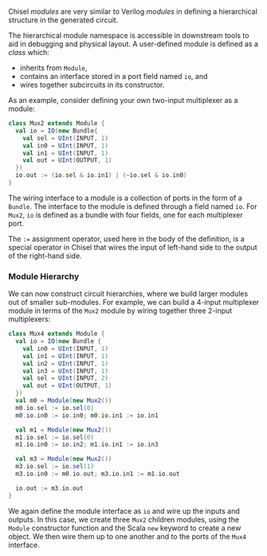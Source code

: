 Chisel *modules* are very similar to Verilog *modules* in
defining a hierarchical structure in the generated circuit.

The hierarchical module namespace is accessible in downstream tools
to aid in debugging and physical layout.  A user-defined module is
defined as a *class* which:

 - inherits from ```Module```,
 - contains an interface stored in a port field named ```io```, and
 - wires together subcircuits in its constructor.

As an example, consider defining your own two-input multiplexer as a
module:
```scala
class Mux2 extends Module {
  val io = IO(new Bundle{
    val sel = UInt(INPUT, 1)
    val in0 = UInt(INPUT, 1)
    val in1 = UInt(INPUT, 1)
    val out = UInt(OUTPUT, 1)
  })
  io.out := (io.sel & io.in1) | (~io.sel & io.in0)
}
```

The wiring interface to a module is a collection of ports in the
form of a ```Bundle```.  The interface to the module is defined
through a field named ```io```.  For ```Mux2```, ```io``` is
defined as a bundle with four fields, one for each multiplexer port.

The ```:=``` assignment operator, used here in the body of the
definition, is a special operator in Chisel that wires the input of
left-hand side to the output of the right-hand side.

### Module Hierarchy

We can now construct circuit hierarchies, where we build larger modules out
of smaller sub-modules.  For example, we can build a 4-input
multiplexer module in terms of the ```Mux2``` module by wiring
together three 2-input multiplexers:

```scala
class Mux4 extends Module {
  val io = IO(new Bundle {
    val in0 = UInt(INPUT, 1)
    val in1 = UInt(INPUT, 1)
    val in2 = UInt(INPUT, 1)
    val in3 = UInt(INPUT, 1)
    val sel = UInt(INPUT, 2)
    val out = UInt(OUTPUT, 1)
  })
  val m0 = Module(new Mux2())
  m0.io.sel := io.sel(0) 
  m0.io.in0 := io.in0; m0.io.in1 := io.in1

  val m1 = Module(new Mux2())
  m1.io.sel := io.sel(0) 
  m1.io.in0 := io.in2; m1.io.in1 := io.in3

  val m3 = Module(new Mux2())
  m3.io.sel := io.sel(1) 
  m3.io.in0 := m0.io.out; m3.io.in1 := m1.io.out

  io.out := m3.io.out
}
```

We again define the module interface as ```io``` and wire up the
inputs and outputs.  In this case, we create three ```Mux2```
children modules, using the ```Module``` constructor function and 
the Scala ```new``` keyword to create a
new object.  We then wire them up to one another and to the ports of
the ```Mux4``` interface.



